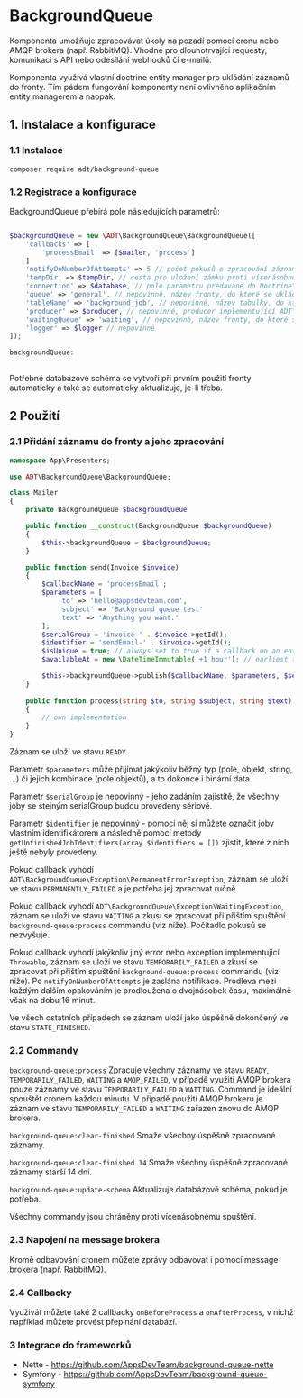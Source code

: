 # BackgroundQueue

Komponenta umožňuje zpracovávat úkoly na pozadí pomocí cronu nebo AMQP brokera (např. RabbitMQ). Vhodné pro dlouhotrvající requesty, komunikaci s API nebo odesílání webhooků či e-mailů.

Komponenta využívá vlastní doctrine entity manager pro ukládání záznamů do fronty. Tím pádem fungování komponenty není ovlivněno aplikačním entity managerem a naopak.

## 1. Instalace a konfigurace

### 1.1 Instalace
```
composer require adt/background-queue
```

### 1.2 Registrace a konfigurace

BackgroundQueue přebírá pole následujících parametrů:

```php

$backgroundQueue = new \ADT\BackgroundQueue\BackgroundQueue([
    'callbacks' => [
		'processEmail' => [$mailer, 'process']
	]
	'notifyOnNumberOfAttempts' => 5 // počet pokusů o zpracování záznamu před zalogováním
	'tempDir' => $tempDir, // cesta pro uložení zámku proti vícenásobnému spuštění commandu
	'connection' => $database, // pole parametru predavane do Doctrine\Dbal\Connection nebo DSN
	'queue' => 'general', // nepovinné, název fronty, do které se ukládají a ze které se vybírají záznamy
	'tableName' => 'background_job', // nepovinné, název tabulky, do které se budou ukládat jednotlivé joby
	'producer' => $producer, // nepovinné, producer implementující ADT\BackgroundQueue\Broker\Producer
	'waitingQueue' => 'waiting', // nepovinné, název fronty, do které se má uložit záznam pro pozdější zpracování
	'logger' => $logger // nepovinné
]);

backgroundQueue:
	
```

Potřebné databázové schéma se vytvoři při prvním použití fronty automaticky a také se automaticky aktualizuje, je-li třeba.

## 2 Použití

### 2.1 Přidání záznamu do fronty a jeho zpracování

```php
namespace App\Presenters;

use ADT\BackgroundQueue\BackgroundQueue;

class Mailer
{
    private BackgroundQueue $backgroundQueue

    public function __construct(BackgroundQueue $backgroundQueue)
    {
        $this->backgroundQueue = $backgroundQueue;
    }

	public function send(Invoice $invoice) 
	{
		$callbackName = 'processEmail';
		$parameters = [
			'to' => 'hello@appsdevteam.com',
			'subject' => 'Background queue test'
			'text' => 'Anything you want.'
		];
		$serialGroup = 'invoice-' . $invoice->getId();
		$identifier = 'sendEmail-' . $invoice->getId();
		$isUnique = true; // always set to true if a callback on an entity should be performed only once, regardless of how it can happen that it is added to your queue twice
		$availableAt = new \DateTimeImmutable('+1 hour'); // earliest time when the record should be processed

		$this->backgroundQueue->publish($callbackName, $parameters, $serialGroup, $identifier, $isUnique, $availableAt);
	}
	
	public function process(string $to, string $subject, string $text) 
	{
	    // own implementation
	}
}
```

Záznam se uloží ve stavu `READY`.

Parametr `$parameters` může přijímat jakýkoliv běžný typ (pole, objekt, string, ...) či jejich kombinace (pole objektů), a to dokonce i binární data.

Parametr `$serialGroup` je nepovinný - jeho zadáním zajistítě, že všechny joby se stejným serialGroup budou provedeny sériově.

Parametr `$identifier` je nepovinný - pomocí něj si můžete označit joby vlastním identifikátorem a následně pomocí metody `getUnfinishedJobIdentifiers(array $identifiers = [])` zjistit, které z nich ještě nebyly provedeny.

Pokud callback vyhodí `ADT\BackgroundQueue\Exception\PermanentErrorException`, záznam se uloží ve stavu `PERMANENTLY_FAILED` a je potřeba jej zpracovat ručně.

Pokud callback vyhodí `ADT\BackgroundQueue\Exception\WaitingException`, záznam se uloží ve stavu `WAITING` a zkusí se zpracovat při přištím spuštění `background-queue:process` commandu (viz níže). Počítadlo pokusů se nezvyšuje.

Pokud callback vyhodí jakýkoliv jiný error nebo exception implementující `Throwable`, záznam se uloží ve stavu `TEMPORARILY_FAILED` a zkusí se zpracovat při přištím spuštění `background-queue:process` commandu (viz níže). Po `notifyOnNumberOfAttempts` je zaslána notifikace. Prodleva mezi každým dalším opakováním je prodloužena o dvojnásobek času, maximálně však na dobu 16 minut.

Ve všech ostatních případech se záznam uloží jako úspěšně dokončený ve stavu `STATE_FINISHED`.

### 2.2 Commandy

`background-queue:process` Zpracuje všechny záznamy ve stavu `READY`, `TEMPORARILY_FAILED`, `WAITING` a `AMQP_FAILED`, v případě využití AMQP brokera pouze záznamy ve stavu `TEMPORARILY_FAILED` a `WAITING`. Command je ideální spouštět cronem každou minutu. V případě použití AMQP brokeru je záznam ve stavu `TEMPORARILY_FAILED` a `WAITING` zařazen znovu do AMQP brokera.

`background-queue:clear-finished` Smaže všechny úspěšně zpracované záznamy.

`background-queue:clear-finished 14` Smaže všechny úspěšně zpracované záznamy starší 14 dní.

`background-queue:update-schema` Aktualizuje databázové schéma, pokud je potřeba.

Všechny commandy jsou chráněny proti vícenásobnému spuštění.

### 2.3 Napojení na message brokera

Kromě odbavování cronem můžete zprávy odbavovat i pomocí message brokera (např. RabbitMQ).

### 2.4 Callbacky

Využivát můžete také 2 callbacky `onBeforeProcess` a `onAfterProcess`, v nichž například můžete provést přepinání databází.

### 3 Integrace do frameworků

- Nette - https://github.com/AppsDevTeam/background-queue-nette
- Symfony - https://github.com/AppsDevTeam/background-queue-symfony